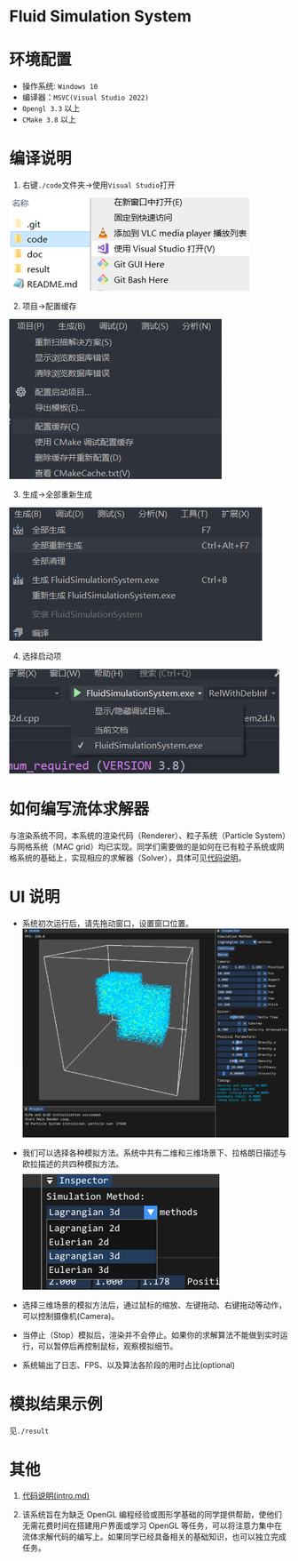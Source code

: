 # Fluid Simulation System

# 环境配置

- 操作系统: `Windows 10`
- 编译器：`MSVC(Visual Studio 2022)`
- `Opengl 3.3` 以上
- `CMake 3.8` 以上

# 编译说明

1.  右键`./code`文件夹->使用`Visual Studio`打开

![](./doc/image/rm1.png)

2.  项目->配置缓存

![](./doc/image/rm2.png)

3.  生成->全部重新生成

![](./doc/image/rm3.png)

4.  选择启动项

![](./doc/image/rm4.png)

# 如何编写流体求解器

与渲染系统不同，本系统的渲染代码（Renderer）、粒子系统（Particle System）与网格系统（MAC grid）均已实现。同学们需要做的是如何在已有粒子系统或网格系统的基础上，实现相应的求解器（Solver），具体可见[代码说明](./doc/intro.md)。

# UI 说明

- 系统初次运行后，请先拖动窗口，设置窗口位置。
  ![](./doc/image/rm5.png)

- 我们可以选择各种模拟方法。系统中共有二维和三维场景下、拉格朗日描述与欧拉描述的共四种模拟方法。
  ![](./doc/image/rm6.png)

- 选择三维场景的模拟方法后，通过鼠标的缩放、左键拖动、右键拖动等动作，可以控制摄像机(Camera)。

- 当停止（Stop）模拟后，渲染并不会停止。如果你的求解算法不能做到实时运行，可以暂停后再控制鼠标，观察模拟细节。

- 系统输出了日志、FPS、以及算法各阶段的用时占比(optional)

# 模拟结果示例

见`./result`

# 其他

1. [代码说明(intro.md)](./doc/intro.md)

2. 该系统旨在为缺乏 OpenGL 编程经验或图形学基础的同学提供帮助，使他们无需花费时间在搭建用户界面或学习 OpenGL 等任务，可以将注意力集中在流体求解代码的编写上。如果同学已经具备相关的基础知识，也可以独立完成任务。

